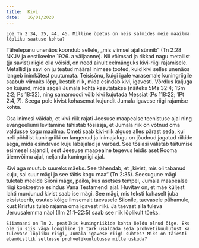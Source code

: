 ```yaml
---
title:  Kivi
date:   16/01/2020
---
```


`Loe Tn 2:34, 35, 44, 45. Milline õpetus on neis salmides meie maailma lõpliku saatuse kohta?`

Tähelepanu unenäos koondub sellele, „mis viimsel ajal sünnib“ (Tn 2:28 NKJV ja eestikeelne 1926. a väljaanne). Nii võimsad ja rikkad nagu metallist (ja savist) riigid olla võisid, on need ainult eelmänguks kivi-riigi rajamisele. Metallid ja savi on ju teatud määral inimese tooted, kuid kivi selles unenäos langeb inimkätest puutumata. Teisisõnu, kuigi igale varasemale kuningriigile saabub viimaks lõpp, kestab riik, mida esindab kivi, igavesti. Võrdlus kaljuga on kujund, mida sageli Jumala kohta kasutatakse (näiteks 5Ms 32:4; 1Sm 2:2; Ps 18:32), ning samamoodi võib kivi kujutada Messiat (Ps 118:22; 1Pt 2:4, 7). Seega pole kivist kohasemat kujundit Jumala igavese riigi rajamise kohta.

Osa inimesi väidab, et kivi-riik rajati Jeesuse maapealse teenistuse ajal ning evangeeliumi levitamine tähistab tõsiasja, et Jumala riik on võtnud oma valdusse kogu maailma. Ometi saab kivi-riik alguse alles pärast seda, kui neli põhilist kuningriiki on langenud ja inimajalugu on jõudnud jagatud riikide aega, mida esindavad kuju labajalad ja varbad. See tõsiasi välistab täitumise esimesel sajandil, sest Jeesuse maapealne tegevus leidis aset Rooma ülemvõimu ajal, neljanda kuningriigi ajal.

Kivi aga muutub suureks mäeks. See tähendab, et „kivist, mis oli tabanud kuju, sai suur mägi ja see täitis kogu maa“ (Tn 2:35). Seesugune mägi tuletab meelde Siioni mäge, paika, kus asetses tempel, Jumala maapealse riigi konkreetne esindus Vana Testamendi ajal. Huvitav on, et mäe küljest lahti murdunud kivist saab ise mägi. See mägi, mis teksti kohaselt juba eksisteerib, osutab kõige ilmsemalt taevasele Siionile, taevasele pühamule, kust Kristus tuleb rajama oma igavest riiki. Ja taevast alla tuleva Jeruusalemma näol  (Ilm 21:1–22:5) saab see riik lõplikult tõeks.

`Siiamaani on Tn 2. peatükis kuningriikide kohta öeldu olnud õige. Eks ole ju siis väga loogiline ja tark usaldada seda prohvetikuulutust ka tulevase lõpliku riigi, Jumala igavese riigi suhtes? Miks on täiesti ebamõistlik sellesse prohvetikuulutusse mitte uskuda?`
